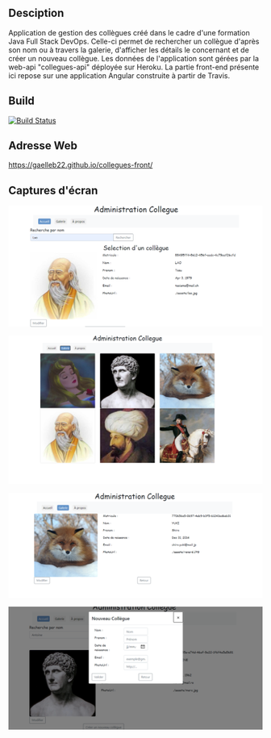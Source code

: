 ## Desciption

Application de gestion des collègues créé dans le cadre d'une formation Java Full Stack DevOps. Celle-ci permet de rechercher un collègue d'après son nom ou à travers la galerie, d'afficher les détails le concernant et de créer un nouveau collègue.
Les données de l'application sont gérées par la web-api "collegues-api" déployée sur Heroku. La partie front-end présente ici repose sur une application Angular construite à partir de Travis.

## Build

[![Build Status](https://travis-ci.org/Gaelleb22/collegues-front.svg?branch=master)](https://travis-ci.org/Gaelleb22/collegues-front)

## Adresse Web
https://gaelleb22.github.io/collegues-front/

## Captures d'écran

![capture](/src/assets/screen1.png)

![capture](/src/assets/screen2.png)

![capture](/src/assets/screen3.png)

![capture](/src/assets/screen4.png)

